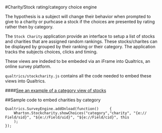 #Charity/Stock rating/category choice engine

The hypothesis is a subject will change their behavior when prompted to give to a charity or purhcase a stock if the choices are presented by rating rather then by category. 

The `Stock Charity` application provide an interface to setup a list of stocks and charities that are assigned random rankings. These stocks/charites can be displayed by grouped by their ranking or their category. The application tracks the subjects choices, clicks and timing.


These views are indeded to be embeded via an iFrame into Qualtrics, an online survey platform.

`qualtrics/stockcharity.js` contains all the code needed to embed these views into Qualtrics.


####[See an example of a category view of stocks](http://stockcharity-mktgit.rhcloud.com/category?itemtype=stock&uid=testsessionuid&sid=testsessionsid)

##Sample code to embed charities by category
 	
 	Qualtrics.SurveyEngine.addOnload(function() 	{ 
 		Wharton.Stockcharity.showChoices("category","charity", "{e://		Field/sid}", "${e://Field/uid}", "${e://Field/cid}", this 
 		); 
 	});
